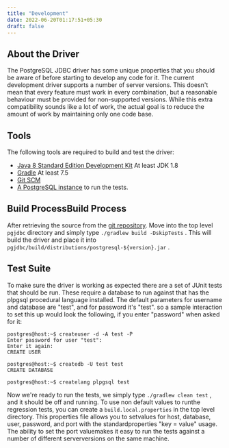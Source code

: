 ```yaml
---
title: "Development"
date: 2022-06-20T01:17:51+05:30
draft: false
---
```


##  About the Driver

The PostgreSQL JDBC driver has some unique properties that you should be aware of before starting to develop any code for it. The current development driver supports a number of server versions.  This doesn't mean that every feature must work in every combination, but a reasonable behaviour must be provided for non-supported versions.  While this extra compatibility sounds like a lot of work, the actual  goal is to reduce the amount of work by maintaining only one code base.

##  Tools

The following tools are required to build and test the driver:

*   [Java 8 Standard Edition Development Kit](https://java.oracle.com) At least JDK 1.8
*   [Gradle](https://gradle.org) At least 7.5
*   [Git SCM](https://git-scm.com)
*   [A PostgreSQL instance](https://www.postgresql.org) to run the tests.

##  Build ProcessBuild Process

After retrieving the source from the [git repository](https://github.com/pgjdbc/pgjdbc). Move into the top level `pgjdbc` directory and simply type `./gradlew build -DskipTests` .  This will build the driver and place it into `pgjdbc/build/distributions/postgresql-${version}.jar` .

##  Test Suite

To make sure the driver is working as expected there are a set of JUnit tests that should be run.  These require a database to run against that has the plpgsql procedural language installed.  The default parameters for username and database are "test", and for password it's "test". so a sample interaction to set this up would look the following, if you enter "password" when asked for it:

```
postgres@host:~$ createuser -d -A test -P
Enter password for user "test":
Enter it again:
CREATE USER

postgres@host:~$ createdb -U test test
CREATE DATABASE

postgres@host:~$ createlang plpgsql test
```

Now we're ready to run the tests, we simply type `./gradlew clean test` , and it should be off and running.  To use non default values to runthe regression tests, you can create a `build.local.properties` in the top level directory. This properties file allows you to setvalues for host, database, user, password, and port with the standardproperties "key = value" usage.  The ability to set the port valuemakes it easy to run the tests against a number of different serverversions on the same machine.
